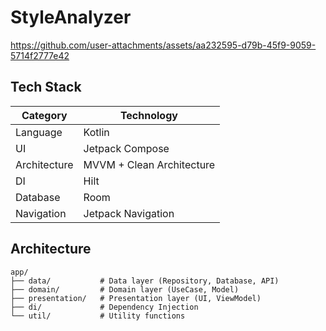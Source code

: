 # StyleAnalyzer


https://github.com/user-attachments/assets/aa232595-d79b-45f9-9059-5714f2777e42

## Tech Stack

| Category              | Technology                               |
|--------------------|-----------------------------------------------|
| Language        | Kotlin                   |
| UI      | Jetpack Compose       |
| Architecture   | MVVM + Clean Architecture |
| DI | Hilt                                 |
| Database       | Room                            |
| Navigation     | Jetpack Navigation                    |

## Architecture

```
app/
├── data/           # Data layer (Repository, Database, API)
├── domain/         # Domain layer (UseCase, Model)
├── presentation/   # Presentation layer (UI, ViewModel)
├── di/             # Dependency Injection
└── util/           # Utility functions
```
